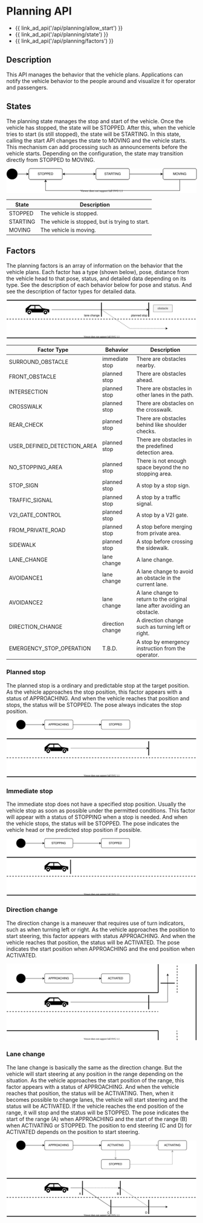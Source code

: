 # Planning API

- {{ link_ad_api('/api/planning/allow_start') }}
- {{ link_ad_api('/api/planning/state') }}
- {{ link_ad_api('/api/planning/factors') }}

## Description

This API manages the behavior that the vehicle plans.
Applications can notify the vehicle behavior to the people around and visualize it for operator and passengers.

## States

The planning state manages the stop and start of the vehicle.
Once the vehicle has stopped, the state will be STOPPED.
After this, when the vehicle tries to start (is still stopped), the state will be STARTING.
In this state, calling the start API changes the state to MOVING and the vehicle starts.
This mechanism can add processing such as announcements before the vehicle starts.
Depending on the configuration, the state may transition directly from STOPPED to MOVING.

![planning-state](./docs/state.drawio.svg)

| State    | Description                                     |
| -------- | ----------------------------------------------- |
| STOPPED  | The vehicle is stopped.                         |
| STARTING | The vehicle is stopped, but is trying to start. |
| MOVING   | The vehicle is moving.                          |

## Factors

The planning factors is an array of information on the behavior that the vehicle plans.
Each factor has a type (shown below), pose, distance from the vehicle head to that pose, status, and detailed data depending on its type.
See the description of each behavior below for pose and status. And see the description of factor types for detailed data.

![planning-factors](./docs/factors.drawio.svg)

| Factor Type                 | Behavior         | Description                                            |
| --------------------------- | ---------------- | ------------------------------------------------------ |
| SURROUND_OBSTACLE           | immediate stop   | There are obstacles nearby.                            |
| FRONT_OBSTACLE              | planned stop     | There are obstacles ahead.                             |
| INTERSECTION                | planned stop     | There are obstacles in other lanes in the path.        |
| CROSSWALK                   | planned stop     | There are obstacles on the crosswalk.                  |
| REAR_CHECK                  | planned stop     | There are obstacles behind like shoulder checks.       |
| USER_DEFINED_DETECTION_AREA | planned stop     | There are obstacles in the predefined detection area.  |
| NO_STOPPING_AREA            | planned stop     | There is not enough space beyond the no stopping area. |
| STOP_SIGN                   | planned stop     | A stop by a stop sign.                                 |
| TRAFFIC_SIGNAL              | planned stop     | A stop by a traffic signal.                            |
| V2I_GATE_CONTROL            | planned stop     | A stop by a V2I gate.                                  |
| FROM_PRIVATE_ROAD           | planned stop     | A stop before merging from private area.               |
| SIDEWALK                    | planned stop     | A stop before crossing the sidewalk.                   |
| LANE_CHANGE                 | lane change      | A lane change.                                         |
| AVOIDANCE1                  | lane change      | A lane change to avoid an obstacle in the current lane.        |
| AVOIDANCE2                  | lane change      | A lane change to return to the original lane after avoiding an obstacle.       |
| DIRECTION_CHANGE            | direction change | A direction change such as turning left or right.      |
| EMERGENCY_STOP_OPERATION    | T.B.D.           | A stop by emergency instruction from the operator.     |

### Planned stop

The planned stop is a ordinary and predictable stop at the target position.
As the vehicle approaches the stop position, this factor appears with a status of APPROACHING.
And when the vehicle reaches that position and stops, the status will be STOPPED.
The pose always indicates the stop position.

![planned-stop-factor](./docs/factors-planned-stop.drawio.svg)

### Immediate stop

The immediate stop does not have a specified stop position.
Usually the vehicle stop as soon as possible under the permitted conditions.
This factor will appear with a status of STOPPING when a stop is needed.
And when the vehicle stops, the status will be STOPPED.
The pose indicates the vehicle head or the predicted stop position if possible.

![immediate-stop-factor](./docs/factors-immediate-stop.drawio.svg)

### Direction change

The direction change is a maneuver that requires use of turn indicators, such as when turning left or right.
As the vehicle approaches the position to start steering, this factor appears with status APPROACHING.
And when the vehicle reaches that position, the status will be ACTIVATED.
The pose indicates the start position when APPROACHING and the end position when ACTIVATED.

![direction-change-factor](./docs/factors-direction-change.drawio.svg)

### Lane change

The lane change is basically the same as the direction change.
But the vehicle will start steering at any position in the range depending on the situation.
As the vehicle approaches the start position of the range, this factor appears with a status of APPROACHING.
And when the vehicle reaches that position, the status will be ACTIVATING.
Then, when it becomes possible to change lanes, the vehicle will start steering and the status will be ACTIVATED.
If the vehicle reaches the end position of the range, it will stop and the status will be STOPPED.
The pose indicates the start of the range (A) when APPROACHING and the start of the range (B) when ACTIVATING or STOPPED.
The position to end steering (C and D) for ACTIVATED depends on the position to start steering.

![lane-change-factor](./docs/factors-lane-change.drawio.svg)
